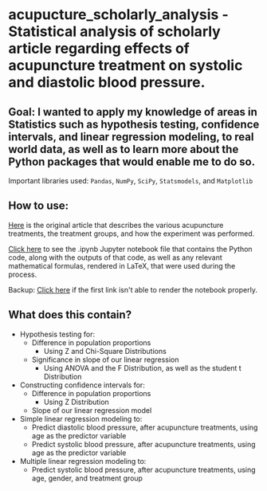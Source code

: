 # acupucture_scholarly_analysis - Statistical analysis of scholarly article regarding effects of acupuncture treatment on systolic and diastolic blood pressure.
## Goal: I wanted to apply my knowledge of areas in Statistics such as hypothesis testing, confidence intervals, and linear regression modeling, to real world data, as well as to learn more about the Python packages that would enable me to do so.

Important libraries used: `Pandas`, `NumPy`, `SciPy`, `Statsmodels`, and `Matplotlib`

## How to use:
[Here](https://github.com/papir805/acupuncture_scholarly_analysis/blob/master/acupuncture_scholarly_article.pdf) is the original article that describes the various acupuncture treatments, the treatment groups, and how the experiment was performed.

[Click here](https://github.com/papir805/acupuncture_scholarly_analysis/blob/master/scholarly_analysis_github.ipynb) to see the .ipynb Jupyter notebook file that contains the Python code, along with the outputs of that code, as well as any relevant mathematical formulas, rendered in LaTeX, that were used during the process.  

Backup: [Click here](https://nbviewer.org/github/papir805/acupuncture_scholarly_analysis/blob/master/scholarly_analysis_github.ipynb) if the first link isn't able to render the notebook properly.

## What does this contain?
- Hypothesis testing for:
  - Difference in population proportions
    - Using Z and Chi-Square Distributions
  - Significance in slope of our linear regression
    - Using ANOVA and the F Distribution, as well as the student t Distribution
- Constructing confidence intervals for:
  - Difference in population proportions
    - Using Z Distribution
  - Slope of our linear regression model
- Simple linear regression modeling to:
  - Predict diastolic blood pressure, after acupuncture treatments, using age as the predictor variable
  - Predict systolic blood pressure, after acupuncture treatments, using age as the predictor variable
- Multiple linear regression modeling to:
  - Predict systolic blood pressure, after acupuncture treatments, using age, gender, and treatment group
